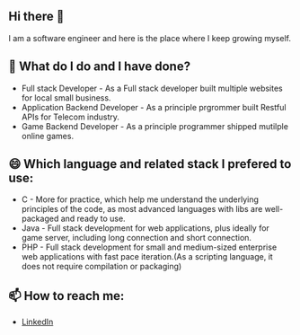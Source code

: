 ## Hi there 👋
I am a software engineer and here is the place where I keep growing myself.
## 🌱 What do I do and I have done?
* Full stack Developer - As a Full stack developer built multiple websites for local small business.
* Application Backend Developer - As a principle prgrommer built Restful APIs for Telecom industry.
* Game Backend Developer - As a principle programmer shipped mutilple online games.
 
## 😄 Which language and related stack I prefered to use:
* C - More for practice, which help me understand the underlying principles of the code, as most advanced languages with libs are well-packaged and ready to use. 
* Java - Full stack development for web applications, plus ideally for game server, including long connection and short connection.
* PHP - Full stack development for small and medium-sized enterprise web applications with fast pace iteration.(As a scripting language, it does not require compilation or packaging)

## 📫 How to reach me:
* [LinkedIn](https://www.linkedin.com/in/rick-huang-543950134/)
<!--
**Rick-gogogo/Rick-gogogo** is a ✨ _special_ ✨ repository because its `README.md` (this file) appears on your GitHub profile.

Here are some ideas to get you started:

- 🔭 I’m currently working on ...
- 🌱 I’m currently learning ...
- 👯 I’m looking to collaborate on ...
- 🤔 I’m looking for help with ...
- 💬 Ask me about ...
- 📫 How to reach me: ...
- 😄 Pronouns: ...
- ⚡ Fun fact: ...
-->
